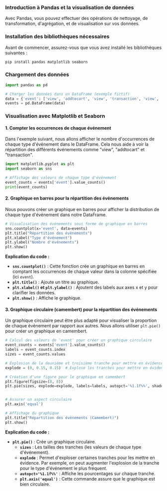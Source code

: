### **Introduction à Pandas et la visualisation de données**

Avec Pandas, vous pouvez effectuer des opérations de nettoyage, de transformation, d'agrégation, et de visualisation sur vos données.

### **Installation des bibliothèques nécessaires**
Avant de commencer, assurez-vous que vous avez installé les bibliothèques suivantes :
```bash
pip install pandas matplotlib seaborn
```

### **Chargement des données**

```python
import pandas as pd

# Charger les données dans un DataFrame (exemple fictif)
data = {'event': ['view', 'addtocart', 'view', 'transaction', 'view', 'addtocart', 'transaction']}
events = pd.DataFrame(data)

```

### **Visualisation avec Matplotlib et Seaborn**

#### **1. Compter les occurrences de chaque événement**
Dans l'exemple suivant, nous allons afficher le nombre d'occurrences de chaque type d'événement dans le DataFrame. Cela nous aide à voir la répartition des différents événements comme "view", "addtocart" et "transaction".

```python
import matplotlib.pyplot as plt
import seaborn as sns

# Affichage des valeurs de chaque type d'événement
event_counts = events['event'].value_counts()
print(event_counts)
```

#### **2. Graphique en barres pour la répartition des événements**
Nous pouvons créer un graphique en barres pour afficher la distribution de chaque type d'événement dans notre DataFrame.

```python
# Visualisation des événements sous forme de graphique en barres
sns.countplot(x='event', data=events)
plt.title("Répartition des événements")
plt.xlabel("Type d'événement")
plt.ylabel("Nombre d'événements")
plt.show()
```

**Explication du code :**
- **`sns.countplot()`** : Cette fonction crée un graphique en barres en comptant les occurrences de chaque valeur dans la colonne spécifiée (ici `event`).
- **`plt.title()`** : Ajoute un titre au graphique.
- **`plt.xlabel()` et `plt.ylabel()`** : Ajoutent des labels aux axes x et y pour clarifier les données.
- **`plt.show()`** : Affiche le graphique.

#### **3. Graphique circulaire (camembert) pour la répartition des événements**
Un graphique circulaire peut être plus adapté pour visualiser la proportion de chaque événement par rapport aux autres. Nous allons utiliser `plt.pie()` pour créer un graphique en camembert.

```python
# Calcul des valeurs de 'event' pour créer un graphique circulaire
event_counts = events['event'].value_counts()
labels = event_counts.index
sizes = event_counts.values

# Explosion de la deuxième et troisième tranche pour mettre en évidence
explode = (0, 0.15, 0.15)  # Explose les tranches pour mettre en évidence

# Création d'une figure pour le graphique en camembert
plt.figure(figsize=(8, 8))
plt.pie(sizes, explode=explode, labels=labels, autopct='%1.1f%%', shadow=True, startangle=90)


# Assurer un aspect circulaire
plt.axis('equal')

# Affichage du graphique
plt.title("Répartition des événements (Camembert)")
plt.show()
```

**Explication du code :**
- **`plt.pie()`** : Crée un graphique circulaire.
  - **`sizes`** : Les tailles des tranches (les valeurs de chaque type d'événement).
  - **`explode`** : Permet d'exploser certaines tranches pour les mettre en évidence. Par exemple, on peut augmenter l'explosion de la tranche pour le type d'événement le plus fréquent.
  - **`autopct='%1.1f%%'`** : Affiche les pourcentages sur chaque tranche.
  - **`plt.axis('equal')`** : Cette commande assure que le graphique est bien circulaire.
  